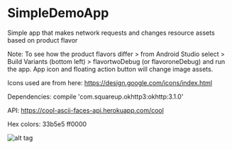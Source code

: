 # SimpleDemoApp
Simple app that makes network requests and changes resource assets based on product flavor

Note: To see how the product flavors differ > from Android Studio select > Build Variants (bottom left) > flavortwoDebug (or flavoroneDebug) and run the app. App icon and floating action button will change image assets.

Icons used are from here: https://design.google.com/icons/index.html

Dependencies:
compile 'com.squareup.okhttp3:okhttp:3.1.0'

API:
https://cool-ascii-faces-api.herokuapp.com/cool

Hex colors:
33b5e5
ff0000

![alt tag](https://drive.google.com/file/d/0B5E-FF4F5yd_cUhhbEEzcHBnU0U/view)
